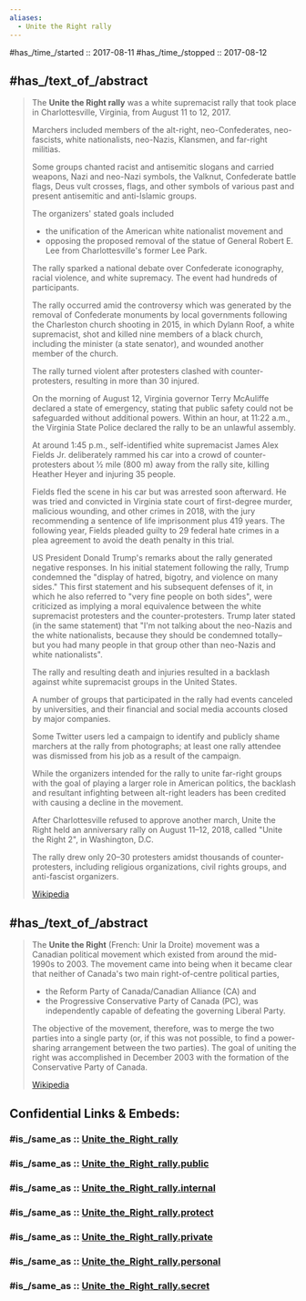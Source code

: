 ```yaml
---
aliases:
  - Unite the Right rally
---
```


#has_/time_/started :: 2017-08-11 
#has_/time_/stopped  :: 2017-08-12 


## #has_/text_of_/abstract 

> The **Unite the Right rally** was a white supremacist rally 
> that took place in Charlottesville, Virginia, from August 11 to 12, 2017. 
> 
> Marchers included members of the alt-right, neo-Confederates, 
> neo-fascists, white nationalists, neo-Nazis, Klansmen, and far-right militias. 
> 
> Some groups chanted racist and antisemitic slogans and carried weapons, 
> Nazi and neo-Nazi symbols, the Valknut, Confederate battle flags, Deus vult crosses, flags, 
> and other symbols of various past and present antisemitic and anti-Islamic groups. 
> 
> The organizers' stated goals included 
> - the unification of the American white nationalist movement and 
> - opposing the proposed removal of the statue of General Robert E. Lee 
>   from Charlottesville's former Lee Park. 
> 
> The rally sparked a national debate over Confederate iconography, racial violence, 
> and white supremacy. The event had hundreds of participants. 
>
> The rally occurred amid the controversy which was 
> generated by the removal of Confederate monuments by local governments 
> following the Charleston church shooting in 2015, 
> in which Dylann Roof, a white supremacist, shot and killed nine members of a black church, 
> including the minister (a state senator), and wounded another member of the church. 
> 
> The rally turned violent after protesters clashed with counter-protesters, 
> resulting in more than 30 injured. 
> 
> On the morning of August 12, Virginia governor Terry McAuliffe declared a state of emergency, 
> stating that public safety could not be safeguarded without additional powers. 
> Within an hour, at 11:22 a.m., 
> the Virginia State Police declared the rally to be an unlawful assembly. 
> 
> At around 1:45 p.m., self-identified white supremacist James Alex Fields Jr. 
> deliberately rammed his car into a crowd of counter-protesters 
> about 1⁄2 mile (800 m) away from the rally site, killing Heather Heyer and injuring 35 people. 
> 
> Fields fled the scene in his car but was arrested soon afterward. 
> He was tried and convicted in Virginia state court of first-degree murder, malicious wounding, 
> and other crimes in 2018, with the jury recommending 
> a sentence of life imprisonment plus 419 years. 
> The following year, Fields pleaded guilty to 29 federal hate crimes in a plea agreement 
> to avoid the death penalty in this trial.
>
> US President Donald Trump's remarks about the rally generated negative responses. 
> In his initial statement following the rally, 
> Trump condemned the "display of hatred, bigotry, and violence on many sides." 
> This first statement and his subsequent defenses of it, 
> in which he also referred to "very fine people on both sides", 
> were criticized as implying a moral equivalence 
> between the white supremacist protesters and the counter-protesters. 
> Trump later stated (in the same statement) 
> that "I'm not talking about the neo-Nazis and the white nationalists, 
> because they should be condemned totally–
> but you had many people in that group other than neo-Nazis and white nationalists".
>
> The rally and resulting death and injuries 
> resulted in a backlash against white supremacist groups in the United States. 
> 
> A number of groups that participated in the rally had events canceled by universities, 
> and their financial and social media accounts closed by major companies. 
> 
> Some Twitter users led a campaign to identify 
> and publicly shame marchers at the rally from photographs; 
> at least one rally attendee was dismissed from his job as a result of the campaign. 
> 
> While the organizers intended for the rally to unite far-right groups 
> with the goal of playing a larger role in American politics, 
> the backlash and resultant infighting between alt-right leaders 
> has been credited with causing a decline in the movement.
>
> After Charlottesville refused to approve another march, 
> Unite the Right held an anniversary rally on August 11–12, 2018, 
> called "Unite the Right 2", in Washington, D.C. 
> 
> The rally drew only 20–30 protesters amidst thousands of counter-protesters, 
> including religious organizations, civil rights groups, and anti-fascist organizers.
>
> [Wikipedia](https://en.wikipedia.org/wiki/Unite%20the%20Right%20rally)




## #has_/text_of_/abstract 

> The **Unite the Right** (French: Unir la Droite) movement 
> was a Canadian political movement which existed from around the mid-1990s to 2003. 
> The movement came into being when it became clear that 
> neither of Canada's two main right-of-centre political parties, 
> - the Reform Party of Canada/Canadian Alliance (CA) and 
> - the Progressive Conservative Party of Canada (PC), 
> was independently capable of defeating the governing Liberal Party. 
> 
> The objective of the movement, therefore, was to merge the two parties into a single party 
> (or, if this was not possible, to find a power-sharing arrangement between the two parties). 
> The goal of uniting the right was accomplished in December 2003 
> with the formation of the Conservative Party of Canada.
>
> [Wikipedia](https://en.wikipedia.org/wiki/Unite%20the%20Right%20(Canada))


## Confidential Links & Embeds: 

### #is_/same_as :: [Unite_the_Right_rally](/_Standards/Society/Ideology/Political_Ideology/Fascism/Unite_the_Right_rally.md) 

### #is_/same_as :: [Unite_the_Right_rally.public](/_public/Society/Ideology/Political_Ideology/Fascism/Unite_the_Right_rally.public.md) 

### #is_/same_as :: [Unite_the_Right_rally.internal](/_internal/Society/Ideology/Political_Ideology/Fascism/Unite_the_Right_rally.internal.md) 

### #is_/same_as :: [Unite_the_Right_rally.protect](/_protect/Society/Ideology/Political_Ideology/Fascism/Unite_the_Right_rally.protect.md) 

### #is_/same_as :: [Unite_the_Right_rally.private](/_private/Society/Ideology/Political_Ideology/Fascism/Unite_the_Right_rally.private.md) 

### #is_/same_as :: [Unite_the_Right_rally.personal](/_personal/Society/Ideology/Political_Ideology/Fascism/Unite_the_Right_rally.personal.md) 

### #is_/same_as :: [Unite_the_Right_rally.secret](/_secret/Society/Ideology/Political_Ideology/Fascism/Unite_the_Right_rally.secret.md)

